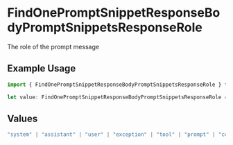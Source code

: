 # FindOnePromptSnippetResponseBodyPromptSnippetsResponseRole

The role of the prompt message

## Example Usage

```typescript
import { FindOnePromptSnippetResponseBodyPromptSnippetsResponseRole } from "orq-poc-typescript-multi-env-version/models/operations";

let value: FindOnePromptSnippetResponseBodyPromptSnippetsResponseRole = "user";
```

## Values

```typescript
"system" | "assistant" | "user" | "exception" | "tool" | "prompt" | "correction" | "expected_output"
```